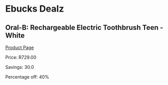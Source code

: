 
# Ebucks Dealz
## Oral-B: Rechargeable Electric Toothbrush Teen - White
[Product Page](https://www.ebucks.com/web/shop/productSelected.do?prodId=1064904964&catId=1158501102)

Price: R729.00

Savings: 30.0

Percentage off: 40%
	